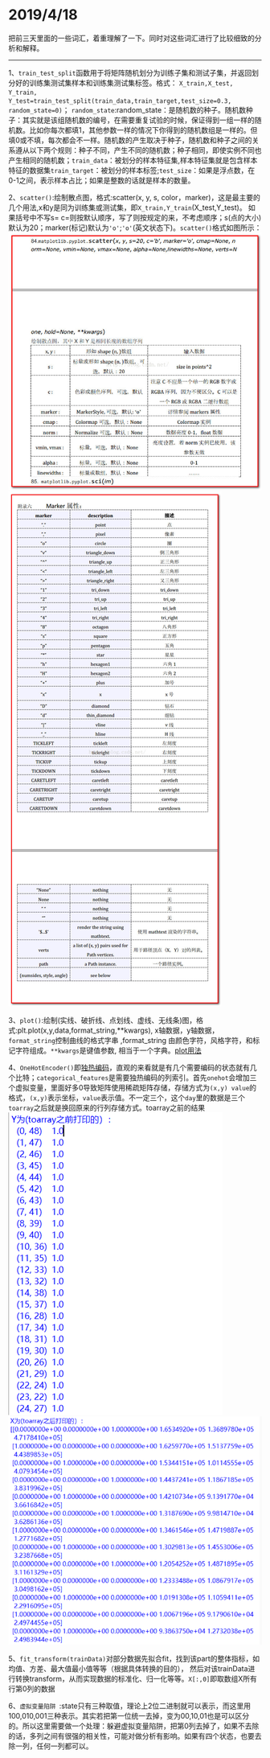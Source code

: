 2019/4/18
===========
把前三天里面的一些词汇，着重理解了一下。同时对这些词汇进行了比较细致的分析和解释。
___________
1、`train_test_split`函数用于将矩阵随机划分为训练子集和测试子集，并返回划分好的训练集测试集样本和训练集测试集标签。格式：
    `X_train,X_test, Y_train, Y_test=train_test_split(train_data,train_target,test_size=0.3, random_state=0)`；
    `random_state`:random_state：是随机数的种子。随机数种子：其实就是该组随机数的编号，在需要重复试验的时候，保证得到一组一样的随机数。比如你每次都填1，其他参数一样的情况下你得到的随机数组是一样的。但填0或不填，每次都会不一样。随机数的产生取决于种子，随机数和种子之间的关系遵从以下两个规则：种子不同，产生不同的随机数；种子相同，即使实例不同也产生相同的随机数；`train_data`：被划分的样本特征集,样本特征集就是包含样本特征的数据集`train_target`：被划分的样本标签;`test_size`：如果是浮点数，在0-1之间，表示样本占比；如果是整数的话就是样本的数量。
    
2、`scatter()`:绘制散点图，格式:scatter(x, y, s, color，marker)，这是最主要的几个用法,x和y是同为训练集或测试集，即`X_train,Y_train`(X_test,Y_test)。 如果括号中不写s=  c=则按默认顺序，写了则按规定的来，不考虑顺序；s(点的大小)默认为20；marker(标记)默认为`'o'`;`'o'`(英文状态下)。`scatter()`格式如图所示：
![image text](https://github.com/guanyang123/100days/blob/master/image/4.1.jpg)  
![image text](https://github.com/guanyang123/100days/blob/master/image/4.2.jpg)
    
3、`plot()`:绘制(实线、破折线、点划线、虚线、无线条)图，格式:plt.plot(x,y,data,format_string,**kwargs),
    x轴数据，y轴数据，`format_string`控制曲线的格式字串 ,format_string 由颜色字符，风格字符，和标记字符组成。`**kwargs`是键值参数, 相当于一个字典。[plot用法](https://blog.csdn.net/cjcrxzz/article/details/79627483)
   
4、`OneHotEncoder()`即[独热编码](https://zhuanlan.zhihu.com/p/39012149)，直观的来看就是有几个需要编码的状态就有几个比特；`categorical_features`是需要独热编码的列索引。首先`onehot`会增加三个虚拟变量，里面好多0导致矩阵使用稀疏矩阵存储，存储方式为`(x,y) value`的格式，`(x,y)`表示坐标，`value`表示值。不一定三个，这个`day`里的数据是三个
`toarray`之后就是换回原来的行列存储方式。toarray之前的结果
![image text](https://github.com/guanyang123/100days/blob/master/image/3.61.PNG)  
![image text](https://github.com/guanyang123/100days/blob/master/image/3.62.PNG)

5、`fit_transform(trainData)`对部分数据先拟合fit，找到该part的整体指标，如均值、方差、最大值最小值等等（根据具体转换的目的），
然后对该trainData进行转换transform，从而实现数据的标准化、归一化等等。`X[:,0]`即取数组X所有行第0列的数据

6、`虚拟变量陷阱 `:state只有三种取值，理论上2位二进制就可以表示，而这里用100,010,001三种表示。其实若把第一位统一去掉，变为00,10,01也是可以区分的。所以这里需要做一个处理：躲避虚拟变量陷阱，把第0列去掉了，如果不去除的话，多列之间有很强的相关性，可能对做分析有影响。如果有四个状态，也要去除一列，任何一列都可以。
